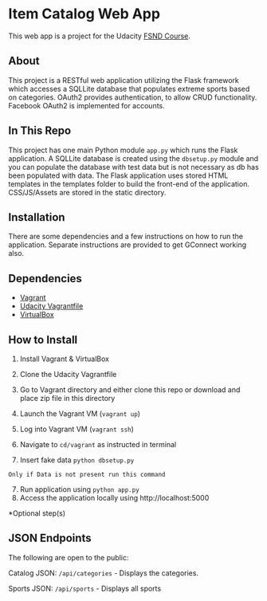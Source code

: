# Item Catalog Web App
This web app is a project for the Udacity [FSND Course](https://www.udacity.com/course/full-stack-web-developer-nanodegree--nd004).

## About
This project is a RESTful web application utilizing the Flask framework which accesses a SQLLite database that populates extreme sports based on categories. OAuth2 provides authentication, to allow CRUD functionality. Facebook OAuth2 is implemented for accounts.

## In This Repo
This project has one main Python module `app.py` which runs the Flask application. A SQLLite database is created using the `dbsetup.py` module and you can populate the database with test data but is not necessary as db has been populated with data.
The Flask application uses stored HTML templates in the templates folder to build the front-end of the application. CSS/JS/Assets are stored in the static directory.


## Installation
There are some dependencies and a few instructions on how to run the application.
Separate instructions are provided to get GConnect working also.

## Dependencies
- [Vagrant](https://www.vagrantup.com/)
- [Udacity Vagrantfile](https://github.com/udacity/fullstack-nanodegree-vm)
- [VirtualBox](https://www.virtualbox.org/wiki/Downloads)

## How to Install
1. Install Vagrant & VirtualBox
2. Clone the Udacity Vagrantfile
3. Go to Vagrant directory and either clone this repo or download and place zip file in this directory
3. Launch the Vagrant VM (`vagrant up`)
4. Log into Vagrant VM (`vagrant ssh`)
5. Navigate to `cd/vagrant` as instructed in terminal

6. Insert fake data `python dbsetup.py`

```
Only if Data is not present run this command
```

7. Run application using `python app.py`
8. Access the application locally using http://localhost:5000

*Optional step(s)

## JSON Endpoints
The following are open to the public:

Catalog JSON: `/api/categories`
    - Displays the categories.

Sports JSON: `/api/sports`
    - Displays all sports
